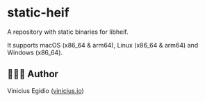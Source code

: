 # static-heif

A repository with static binaries for libheif.

It supports macOS (x86_64 & arm64), Linux (x86_64 & arm64) and Windows (x86_64).

## 👨🏾‍💻 Author

Vinicius Egidio ([vinicius.io](http://vinicius.io))